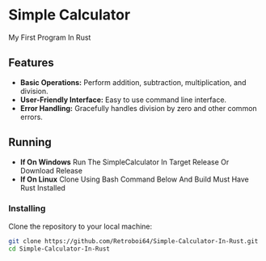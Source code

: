 # Simple Calculator
 My First Program In Rust

## Features

- **Basic Operations:** Perform addition, subtraction, multiplication, and division.
- **User-Friendly Interface:** Easy to use command line interface.
- **Error Handling:** Gracefully handles division by zero and other common errors.

## Running 

- **If On Windows** Run The SimpleCalculator In Target Release Or Download Release
- **If On Linux** Clone Using Bash Command Below And Build Must Have Rust Installed
  

### Installing

Clone the repository to your local machine:

```bash
git clone https://github.com/Retroboi64/Simple-Calculator-In-Rust.git
cd Simple-Calculator-In-Rust
